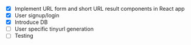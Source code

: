 - [x] Implement URL form and short URL result components in React app
- [x] User signup/login
- [x] Introduce DB
- [ ] User specific tinyurl generation
- [ ] Testing
